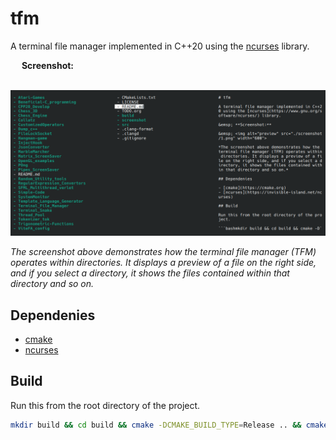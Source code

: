 # tfm

A terminal file manager implemented in C++20 using the [ncurses](https://www.gnu.org/software/ncurses/) library.

&emsp; **Screenshot:**

&emsp; <img alt="preview" src="./screenshot/1.png" width="600"> 

*The screenshot above demonstrates how the terminal file manager (TFM) operates within directories. It displays a preview of a file on the right side, and if you select a directory, it shows the files contained within that directory and so on.*

## Dependenies

- [cmake](https://cmake.org)
- [ncurses](https://invisible-island.net/ncurses)

## Build

Run this from the root directory of the project.

```bash
mkdir build && cd build && cmake -DCMAKE_BUILD_TYPE=Release .. && cmake --build .
```
